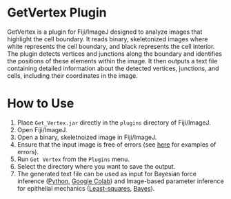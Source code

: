 # GetVertex Plugin

GetVertex is a plugin for Fiji/ImageJ designed to analyze images that highlight the cell boundary. It reads binary, skeletonized images where white represents the cell boundary, and black represents the cell interior. The plugin detects vertices and junctions along the boundary and identifies the positions of these elements within the image. It then outputs a text file containing detailed information about the detected vertices, junctions, and cells, including their coordinates in the image.

# How to Use

1. Place `Get_Vertex.jar` directly in the `plugins` directory of Fiji/ImageJ.
2. Open Fiji/ImageJ.
3. Open a binary, skeletnoized image in Fiji/ImageJ.
4. Ensure that the input image is free of errors (see [here](Errors.pdf) for examples of errors).
5. Run `Get Vertex` from the `Plugins` menu.
6. Select the directory where you want to save the output.
7. The generated text file can be used as input for Bayesian force inference ([Python](https://github.com/IshiharaLab/BayesianForceInference), [Google Colab](https://github.com/Sugimuralab)) and Image-based parameter inference for epithelial mechanics ([Least-squares](https://github.com/Sugimuralab/ImageBasedParameterInferenceForEpithelialMechanics), [Bayes](https://github.com/Sugimuralab/BayesianParameterInferenceForEpithelialMechanics)).
